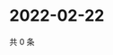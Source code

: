 # 2022-02-22

共 0 条

<!-- BEGIN WEIBO -->
<!-- 最后更新时间 Tue Feb 22 2022 09:59:39 GMT+0800 (China Standard Time) -->

<!-- END WEIBO -->
